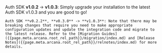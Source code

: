   Auth SDK **v1.0.2** -> **v1.0.3**:  Simply upgrade your installation to the latest Auth SDK v1.0.3 and you are good to go!
  
    Auth SDK **v0.2.2**, **v0.3.0** -> **v1.0.3**: Note that there may be breaking changes that require you need to make appropriate configuration updates and update the integration code and migrate to the latest release. Refer to the [Migration Guides]({{page.meta.arcana.root_rel_path}}/migration/index.md) and [Release Notes]({{page.meta.arcana.root_rel_path}}/relnotes/index.md) for more details.